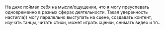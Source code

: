 На днях поймал себя на мысли/ощущении, что я могу преуспевать одновременно в разных сферах деятельности. Такая уверенность настигла)) могу паралельно выступать на сцене, создавать контент, изучать танцы, читать стихи, может играть сценки, снимать видео и тп.. 

